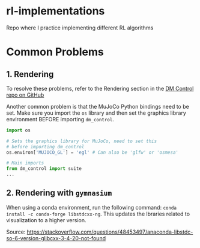 # rl-implementations
Repo where I practice implementing different RL algorithms

# Common Problems
## 1. Rendering 
To resolve these problems, refer to the Rendering section in the [DM Control repo on GitHub](https://github.com/google-deepmind/dm_control)

Another common problem is that the MuJoCo Python bindings need to be set. Make sure you import the `os` library and then set the graphics library environment BEFORE importing `dm_control`. 
```python
import os 

# Sets the graphics library for MuJoCo, need to set this 
# before importing dm_control 
os.environ['MUJOCO_GL'] = 'egl' # Can also be 'glfw' or 'osmesa'

# Main imports 
from dm_control import suite
...
```

## 2. Rendering with `gymnasium`
When using a conda environment, run the following command: `conda install -c conda-forge libstdcxx-ng`. This updates the lbraries related to visualization to a higher version. 

Source: https://stackoverflow.com/questions/48453497/anaconda-libstdc-so-6-version-glibcxx-3-4-20-not-found 